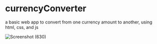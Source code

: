 # currencyConverter
a basic web app to convert from one currency amount to another, using html, css, and js


![Screenshot (630)](https://github.com/user-attachments/assets/ce1d228f-bede-407a-9236-cddc44e4d316)
